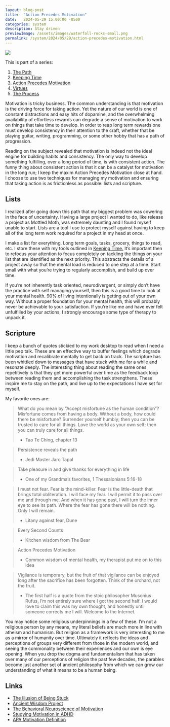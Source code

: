 ```yaml
---
layout: blog-post
title:  "Action Precedes Motivation"
date:   2024-05-29 15:00:00 -0500
categories: system
description: Stay driven
previewImage: /assets/images/waterfall-rocks-small.png
permalink: /system/2024/05/29/action-precedes-motivation.html
---
```


<div class="album-art">
    <img src="/assets/images/waterfall-rocks.png" />
</div>

This is part of a series:
1. [The Path](/system/2024/02/02/the-path.html)
2. [Keeping Time](/system/2024/03/27/keeping-time.html)
3. [Action Precedes Motivation](/system/2024/05/29/action-precedes-motivation.html)
4. [Virtues](/system/2024/08/14/virtues.html)
5. [The Process](/system/2024/09/13/process.html)

Motivation is tricky business. The common understanding is that motivation is the driving force for taking action. Yet the nature of our world is one of constant distractions and easy hits of dopamine, and the overwhelming availability of effortless rewards can degrade a sense of motivation to work on things that take time to develop. In order to reap long term rewards one must develop consistency in their attention to the craft, whether that be playing guitar, writing, programming, or some other hobby that has a path of progression.

Reading on the subject revealed that motivation is indeed not the ideal engine for building habits and consistency. The only way to develop something fulfilling, over a long period of time, is with consistent action. The funny thing about consistent action is that it can be a catalyst for motivation in the long run; I keep the maxim Action Precedes Motivation close at hand. I choose to use two techniques for managing my motivation and ensuring that taking action is as frictionless as possible: lists and scripture.

## Lists

I realized after going down this path that my biggest problem was cowering in the face of uncertainty. Having a large project I wanted to do, like release a project as Mottled Moth, was extremely daunting and I found myself unable to start. Lists are a tool I use to protect myself against having to keep all of the long term work required for a project in my head at once.

I make a list for everything. Long term goals, tasks, grocery, things to read, etc. I store these with my tools outlined in [Keeping Time.](/system/2024/03/27/keeping-time.html) It’s important then to refocus your attention to focus completely on tackling the things on your list that are identified as the next priority. This abstracts the details of a project away so that the mental load is reduced to one step at a time. Start small with what you’re trying to regularly accomplish, and build up over time.

If you’re not inherently task oriented, neurodivergent, or simply don’t have the practice with self managing yourself, then this is a good time to look at your mental health. 90% of living intentionally is getting out of your own way. Without a proper foundation for your mental health, this will probably never be achievable to your satisfaction. If you’re like me and have ever felt unfulfilled by your actions, I strongly encourage some type of therapy to unpack it.

## Scripture

I keep a bunch of quotes stickied to my work desktop to read when I need a little pep talk. These are an effective way to buffer feelings which degrade motivation and recalibrate mentally to get back on track. The scripture has been whittled down to messages that have stuck with me for a while and resonate deeply. The interesting thing about reading the same ones repetitively is that they get more powerful over time as the feedback loop between reading them and accomplishing the task strengthens. These inspire me to stay on the path, and live up to the expectations I have set for myself.

My favorite ones are:

> What do you mean by “Accept misfortune as the human condition”? Misfortune comes from having a body. Without a body, how could there be misfortune? Surrender yourself humbly; then you can be trusted to care for all things. Love the world as your own self; then you can truly care for all things.
> - Tao Te Ching, chapter 13

> Persistence reveals the path 
> - Jedi Master Jaro Tapal

> Take pleasure in and give thanks for everything in life
> - One of my Grandma’s favorites, 1 Thessalonians 5:16-18

> I must not fear.
> Fear is the mind-killer.
> Fear is the little-death that brings total obliteration.
> I will face my fear.
> I will permit it to pass over me and through me.
> And when it has gone past, I will turn the inner eye to see its path.
> Where the fear has gone
> there will be nothing. 
> Only I will remain.
> - Litany against fear, Dune

> Every Second Counts
> - Kitchen wisdom from The Bear

> Action Precedes Motivation
> - Common wisdom of mental health, my therapist put me on to this idea

> Vigilance is temporary, but the fruit of that vigilance can be enjoyed long after the sacrifice has been forgotten.
> Think of the orchard, not the fruit.
> - The first half is a quote from the stoic philosopher Musonius Rufus, I’m not entirely sure where I got the second half. I would love to claim this was my own thought, and honestly until someone corrects me I will. Welcome to the Internet.

You may notice some religious underpinnings in a few of these. I’m not a religious person by any means, my literal beliefs are much more in line with atheism and humanism. But religion as a framework is very interesting to me as a mirror of humanity over time. Ultimately it reflects the ideas and perceptions of groups very different from those in the modern world, and seeing the commonality between their experiences and our own is eye opening. When you drop the dogma and fundamentalism that has taken over many of our perceptions of religion the past few decades, the parables become just another set of ancient philosophy from which we can grow our understanding of what it means to be a human being.

## Links
* [The Illusion of Being Stuck](https://the-simulation-strategists.beehiiv.com/p/being-stuck)
* [Ancient Wisdom Project](https://theancientwisdomproject.com/)
* [The Behavioral Neuroscience of Motivation](https://www.ncbi.nlm.nih.gov/pmc/articles/PMC4864984/)
* [Studying Motivation in ADHD](https://pubmed.ncbi.nlm.nih.gov/34794343/)
* [APA Motivation Definition](https://dictionary.apa.org/motivation)